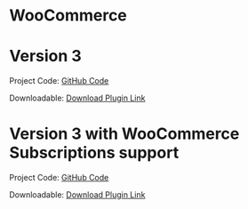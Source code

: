 # WooCommerce
Version 3
=================================

Project Code: [GitHub Code](https://github.com/cardstream/WooCommerce/tree/woocommerce)

Downloadable: [Download Plugin Link](https://github.com/cardstream/WooCommerce/archive/woocommerce.zip)

Version 3 with WooCommerce Subscriptions support
=================================

Project Code: [GitHub Code](https://github.com/cardstream/WooCommerce/tree/woocommerce-recurring)

Downloadable: [Download Plugin Link](https://github.com/cardstream/WooCommerce/archive/woocommerce-recurring.zip)

